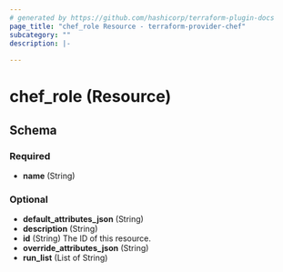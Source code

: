 ```yaml
---
# generated by https://github.com/hashicorp/terraform-plugin-docs
page_title: "chef_role Resource - terraform-provider-chef"
subcategory: ""
description: |-
  
---
```


# chef_role (Resource)





<!-- schema generated by tfplugindocs -->
## Schema

### Required

- **name** (String)

### Optional

- **default_attributes_json** (String)
- **description** (String)
- **id** (String) The ID of this resource.
- **override_attributes_json** (String)
- **run_list** (List of String)


